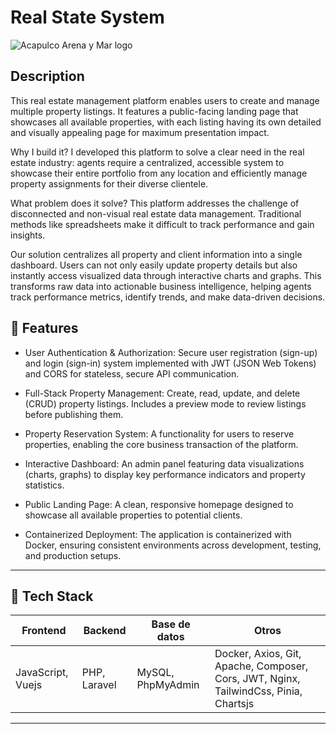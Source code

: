 # Real State System

![Acapulco Arena y Mar logo](https://acapulcoarenamar.com/assets/logo_acapulco_arenamar-BMVz7_Y_.png)

## Description
This real estate management platform enables users to create and manage multiple property listings. It features a public-facing landing page that showcases all available properties, with each listing having its own detailed and visually appealing page for maximum presentation impact.

Why I build it?
I developed this platform to solve a clear need in the real estate industry: agents require a centralized, accessible system to showcase their entire portfolio from any location and efficiently manage property assignments for their diverse clientele.

What problem does it solve?
This platform addresses the challenge of disconnected and non-visual real estate data management. Traditional methods like spreadsheets make it difficult to track performance and gain insights.

Our solution centralizes all property and client information into a single dashboard. Users can not only easily update property details but also instantly access visualized data through interactive charts and graphs. This transforms raw data into actionable business intelligence, helping agents track performance metrics, identify trends, and make data-driven decisions.

## 🚀 Features

- User Authentication & Authorization: Secure user registration (sign-up) and login (sign-in) system implemented with JWT (JSON Web Tokens) and CORS for stateless, secure API communication.

- Full-Stack Property Management: Create, read, update, and delete (CRUD) property listings. Includes a preview mode to review listings before publishing them.

- Property Reservation System: A functionality for users to reserve properties, enabling the core business transaction of the platform.

- Interactive Dashboard: An admin panel featuring data visualizations (charts, graphs) to display key performance indicators and property statistics.

- Public Landing Page: A clean, responsive homepage designed to showcase all available properties to potential clients.

- Containerized Deployment: The application is containerized with Docker, ensuring consistent environments across development, testing, and production setups.

---

## 🧰 Tech Stack

| Frontend          | Backend      | Base de datos     | Otros                                      |
| ----------------- | ------------ | ----------------- | ------------------------------------------ |
| JavaScript, Vuejs | PHP, Laravel | MySQL, PhpMyAdmin | Docker, Axios, Git, Apache, Composer, Cors, JWT, Nginx, TailwindCss, Pinia, Chartsjs |
---

